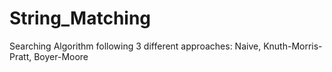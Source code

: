 # String_Matching
Searching Algorithm following 3 different approaches: Naive, Knuth-Morris-Pratt, Boyer-Moore
